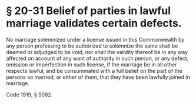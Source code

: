 # § 20-31 Belief of parties in lawful marriage validates certain defects.

<p>No marriage solemnized under a license issued in this Commonwealth by any person professing to be authorized to solemnize the same shall be deemed or adjudged to be void, nor shall the validity thereof be in any way affected on account of any want of authority in such person, or any defect, omission or imperfection in such license, if the marriage be in all other respects lawful, and be consummated with a full belief on the part of the persons so married, or either of them, that they have been lawfully joined in marriage.</p><p>Code 1919, § 5082.</p>